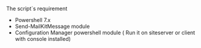 The script´s requirement
- Powershell 7.x
- Send-MailKitMessage module
- Configuration Manager powershell module ( Run it on siteserver or client with console installed)

